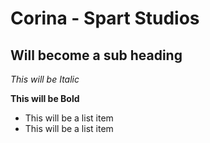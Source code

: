 Corina - Spart Studios
==============

Will become a sub heading
--------------

*This will be Italic*

**This will be Bold**

- This will be a list item
- This will be a list item
